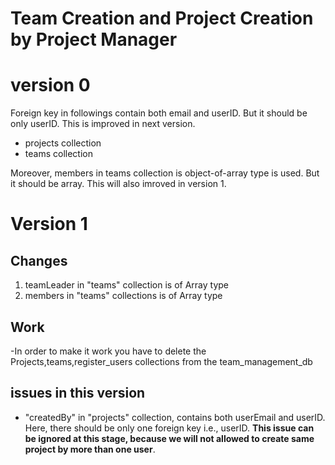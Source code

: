 # Team Creation and Project Creation by Project Manager

# version 0

Foreign key in followings contain both email and userID. But it should be only userID. This is improved in next version.

- projects collection
- teams collection

Moreover, members in teams collection is object-of-array type is used. But it should be array. This will also imroved in version 1.

# Version 1

## Changes

1. teamLeader in "teams" collection is of Array type
2. members in "teams" collections is of Array type

## Work

-In order to make it work you have to delete the Projects,teams,register_users collections from the team_management_db

## issues in this version

- "createdBy" in "projects" collection, contains both userEmail and userID. Here, there should be only one foreign key i.e., userID. **This issue can be ignored at this stage, because we will not allowed to create same project by more than one user**.
